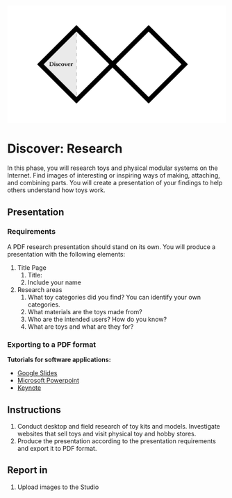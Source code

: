 ![Double Diamond Discover Phase graphic](/assets/dd-process-discover-1200px@2x.png)

# Discover: Research

In this phase, you will research toys and physical modular systems on the Internet. Find images of interesting or inspiring ways of making, attaching, and combining parts. You will create a presentation of your findings to help others understand how toys work.

## Presentation

### Requirements

A PDF research presentation should stand on its own. You will produce a presentation with the following elements:

1. Title Page
   1. Title: 
   2. Include your name 
2. Research areas
   1. What toy categories did you find? You can identify your own categories.
   2. What materials are the toys made from?
   3. Who are the intended users? How do you know?
   4. What are toys and what are they for?

### Exporting to a PDF format

**Tutorials for software applications:**

* [Google Slides](https://www.youtube.com/watch?v=D1WhvsQeY6w)
* [Microsoft Powerpoint](https://support.office.com/en-US/article/Save-PowerPoint-presentations-as-PDF-files-9B5C786B-9C6E-4FE6-81F6-9372F77C47C8)
* [Keynote](https://www.youtube.com/watch?v=AkWqdqOUUjk)

## Instructions

1. Conduct desktop and field research of toy kits and models. Investigate websites that sell toys and visit physical toy and hobby stores.
2. Produce the presentation according to the presentation requirements and export it to PDF format.

## Report in

1. Upload images to the Studio